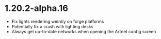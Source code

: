 # 1.20.2-alpha.16

* Fix lights rendering weirdly on forge platforms
* Potentially fix a crash with lighting desks
* Always get up-to-date networks when opening the Artnet config screen